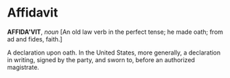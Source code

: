# Affidavit

**AFFIDA'VIT**, _noun_ \[An old law verb in the perfect tense; he made oath; from ad and fides, faith.\]

A declaration upon oath. In the United States, more generally, a declaration in writing, signed by the party, and sworn to, before an authorized magistrate.